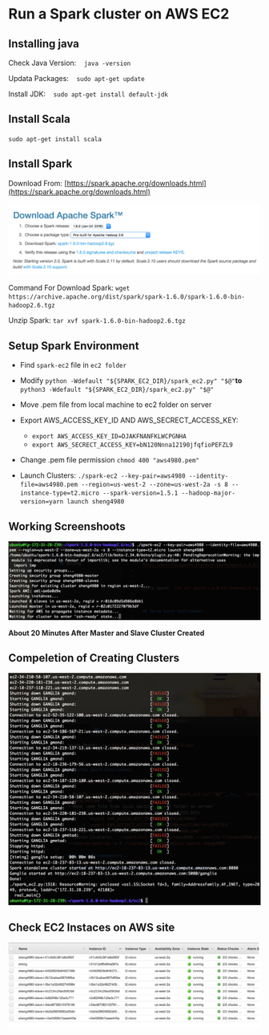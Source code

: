 
# Run a Spark cluster on AWS EC2

## Installing java

Check Java Version: &nbsp;&nbsp;&nbsp;`java -version`

Updata Packages: &nbsp;&nbsp;&nbsp;`sudo apt-get update` 

Install JDK: &nbsp;&nbsp;&nbsp;`sudo apt-get install default-jdk`
 

## Install Scala

`sudo apt-get install scala`

## Install Spark

  

Download From: [https://spark.apache.org/downloads.html](https://spark.apache.org/downloads.html)

  

![Screenshot](/ss1.png  "Download Spark")

  

Command For Download Spark: `wget https://archive.apache.org/dist/spark/spark-1.6.0/spark-1.6.0-bin-hadoop2.6.tgz`

  

Unzip Spark: `tar xvf spark-1.6.0-bin-hadoop2.6.tgz`

  

## Setup Spark Environment

+ Find `spark-ec2` file in `ec2 folder`

+ Modify `python -Wdefault "${SPARK_EC2_DIR}/spark_ec2.py" "$@"`__to__  `python3 -Wdefault "${SPARK_EC2_DIR}/spark_ec2.py" "$@"`
+ Move .pem file from local machine to ec2 folder on server
+ Export AWS_ACCESS_KEY_ID AND AWS_SECRECT_ACCESS_KEY:
	+ `export AWS_ACCESS_KEY_ID=DJAKFNANFKLWCPGNHA`
	+ `export AWS_SECRECT_ACCESS_KEY=bN120Nnna12190jfqfioPEFZL9`
+ Change .pem file permission `chmod 400 "aws4980.pem"`
+ Launch Clusters:  `./spark-ec2 --key-pair=aws4980 --identity-file=aws4980.pem --region=us-west-2 --zone=us-west-2a -s 8 --instance-type=t2.micro --spark-version=1.5.1 --hadoop-major-version=yarn launch sheng4980 `

## Working Screenshoots
![Screenshot](/ss2.png "Spark Running")

__About 20 Minutes After Master and Slave Cluster Created__

## Compeletion of Creating Clusters

![Screenshot](/ss3.png "Clusters Created")

## Check EC2 Instaces on AWS site
![Screenshot](/ss4.png "Clusters on AWS")


